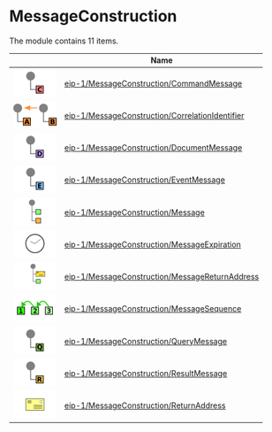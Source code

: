 # MessageConstruction

The module contains 11 items.



| |Name|
|:---:|---|
| ![illustration of eip-1/MessageConstruction/CommandMessage](../../eip-1/MessageConstruction/CommandMessage.png) | [eip-1/MessageConstruction/CommandMessage](../../eip-1/MessageConstruction/CommandMessage.md) |
| ![illustration of eip-1/MessageConstruction/CorrelationIdentifier](../../eip-1/MessageConstruction/CorrelationIdentifier.png) | [eip-1/MessageConstruction/CorrelationIdentifier](../../eip-1/MessageConstruction/CorrelationIdentifier.md) |
| ![illustration of eip-1/MessageConstruction/DocumentMessage](../../eip-1/MessageConstruction/DocumentMessage.png) | [eip-1/MessageConstruction/DocumentMessage](../../eip-1/MessageConstruction/DocumentMessage.md) |
| ![illustration of eip-1/MessageConstruction/EventMessage](../../eip-1/MessageConstruction/EventMessage.png) | [eip-1/MessageConstruction/EventMessage](../../eip-1/MessageConstruction/EventMessage.md) |
| ![illustration of eip-1/MessageConstruction/Message](../../eip-1/MessageConstruction/Message.png) | [eip-1/MessageConstruction/Message](../../eip-1/MessageConstruction/Message.md) |
| ![illustration of eip-1/MessageConstruction/MessageExpiration](../../eip-1/MessageConstruction/MessageExpiration.png) | [eip-1/MessageConstruction/MessageExpiration](../../eip-1/MessageConstruction/MessageExpiration.md) |
| ![illustration of eip-1/MessageConstruction/MessageReturnAddress](../../eip-1/MessageConstruction/MessageReturnAddress.png) | [eip-1/MessageConstruction/MessageReturnAddress](../../eip-1/MessageConstruction/MessageReturnAddress.md) |
| ![illustration of eip-1/MessageConstruction/MessageSequence](../../eip-1/MessageConstruction/MessageSequence.png) | [eip-1/MessageConstruction/MessageSequence](../../eip-1/MessageConstruction/MessageSequence.md) |
| ![illustration of eip-1/MessageConstruction/QueryMessage](../../eip-1/MessageConstruction/QueryMessage.png) | [eip-1/MessageConstruction/QueryMessage](../../eip-1/MessageConstruction/QueryMessage.md) |
| ![illustration of eip-1/MessageConstruction/ResultMessage](../../eip-1/MessageConstruction/ResultMessage.png) | [eip-1/MessageConstruction/ResultMessage](../../eip-1/MessageConstruction/ResultMessage.md) |
| ![illustration of eip-1/MessageConstruction/ReturnAddress](../../eip-1/MessageConstruction/ReturnAddress.png) | [eip-1/MessageConstruction/ReturnAddress](../../eip-1/MessageConstruction/ReturnAddress.md) |



